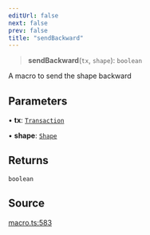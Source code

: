 ```yaml
---
editUrl: false
next: false
prev: false
title: "sendBackward"
---
```


> **sendBackward**(`tx`, `shape`): `boolean`

A macro to send the shape backward

## Parameters

• **tx**: [`Transaction`](/api-core/classes/transaction/)

• **shape**: [`Shape`](/api-core/classes/shape/)

## Returns

`boolean`

## Source

[macro.ts:583](https://github.com/dgmjs/dgmjs/blob/6298c851d69b83f472385d1ebb3c937ddb56985d/packages/core/src/macro.ts#L583)
